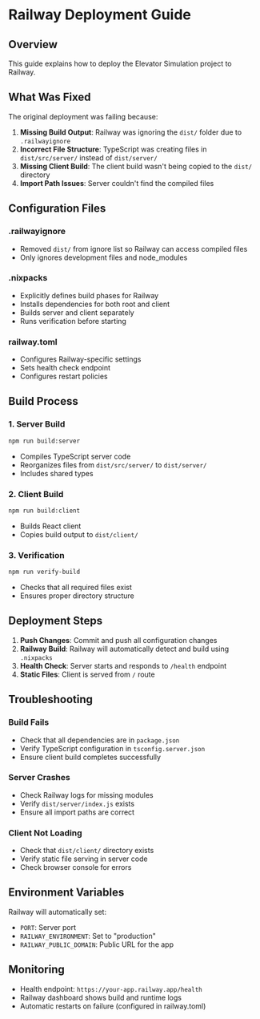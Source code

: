 # Railway Deployment Guide

## Overview

This guide explains how to deploy the Elevator Simulation project to Railway.

## What Was Fixed

The original deployment was failing because:

1. **Missing Build Output**: Railway was ignoring the `dist/` folder due to `.railwayignore`
2. **Incorrect File Structure**: TypeScript was creating files in `dist/src/server/` instead of `dist/server/`
3. **Missing Client Build**: The client build wasn't being copied to the `dist/` directory
4. **Import Path Issues**: Server couldn't find the compiled files

## Configuration Files

### .railwayignore

- Removed `dist/` from ignore list so Railway can access compiled files
- Only ignores development files and node_modules

### .nixpacks

- Explicitly defines build phases for Railway
- Installs dependencies for both root and client
- Builds server and client separately
- Runs verification before starting

### railway.toml

- Configures Railway-specific settings
- Sets health check endpoint
- Configures restart policies

## Build Process

### 1. Server Build

```bash
npm run build:server
```

- Compiles TypeScript server code
- Reorganizes files from `dist/src/server/` to `dist/server/`
- Includes shared types

### 2. Client Build

```bash
npm run build:client
```

- Builds React client
- Copies build output to `dist/client/`

### 3. Verification

```bash
npm run verify-build
```

- Checks that all required files exist
- Ensures proper directory structure

## Deployment Steps

1. **Push Changes**: Commit and push all configuration changes
2. **Railway Build**: Railway will automatically detect and build using `.nixpacks`
3. **Health Check**: Server starts and responds to `/health` endpoint
4. **Static Files**: Client is served from `/` route

## Troubleshooting

### Build Fails

- Check that all dependencies are in `package.json`
- Verify TypeScript configuration in `tsconfig.server.json`
- Ensure client build completes successfully

### Server Crashes

- Check Railway logs for missing modules
- Verify `dist/server/index.js` exists
- Ensure all import paths are correct

### Client Not Loading

- Check that `dist/client/` directory exists
- Verify static file serving in server code
- Check browser console for errors

## Environment Variables

Railway will automatically set:

- `PORT`: Server port
- `RAILWAY_ENVIRONMENT`: Set to "production"
- `RAILWAY_PUBLIC_DOMAIN`: Public URL for the app

## Monitoring

- Health endpoint: `https://your-app.railway.app/health`
- Railway dashboard shows build and runtime logs
- Automatic restarts on failure (configured in railway.toml)
